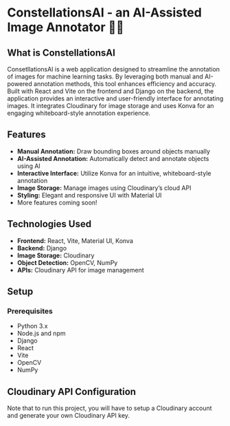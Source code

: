 # ConstellationsAI - an AI-Assisted Image Annotator 📸✨

## What is ConstellationsAI

ConsetllationsAI is a web application designed to streamline the annotation of images for machine learning tasks. By leveraging both manual and AI-powered annotation methods, this tool enhances efficiency and accuracy. Built with React and Vite on the frontend and Django on the backend, the application provides an interactive and user-friendly interface for annotating images. It integrates Cloudinary for image storage and uses Konva for an engaging whiteboard-style annotation experience.

## Features

- **Manual Annotation:** Draw bounding boxes around objects manually
- **AI-Assisted Annotation:** Automatically detect and annotate objects using AI
- **Interactive Interface:** Utilize Konva for an intuitive, whiteboard-style annotation
- **Image Storage:** Manage images using Cloudinary’s cloud API
- **Styling:** Elegant and responsive UI with Material UI
- More features coming soon!

## Technologies Used

- **Frontend:** React, Vite, Material UI, Konva
- **Backend:** Django
- **Image Storage:** Cloudinary
- **Object Detection:** OpenCV, NumPy
- **APIs:** Cloudinary API for image management

## Setup

### Prerequisites

- Python 3.x
- Node.js and npm
- Django
- React
- Vite
- OpenCV
- NumPy

## Cloudinary API Configuration
Note that to run this project, you will have to setup a Cloudinary account and generate your own Cloudinary API key.
